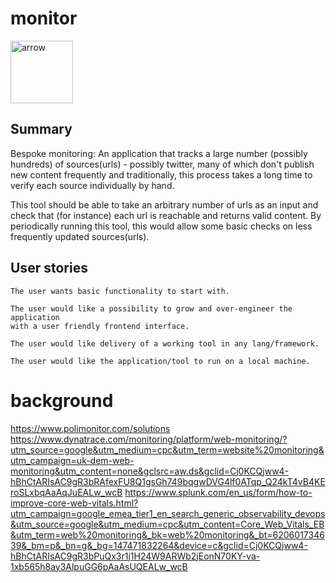 # monitor

 <img width="100" alt="arrow" src="https://user-images.githubusercontent.com/19231569/213458967-d77d1ede-cbb8-4cda-8d58-7ac2a1c70503.png"> 

## Summary

Bespoke monitoring: An application that tracks a large number (possibly hundreds) of sources(urls) - possibly twitter, many of which don't publish new content frequently and traditionally, this process takes a long time to verify each source individually by hand. 

This tool should be able to take an arbitrary number of urls as an input and check that (for instance) each url is reachable and returns valid content. By periodically running this tool, this would allow some basic checks on less frequently updated sources(urls).

## User stories

```
The user wants basic functionality to start with.

```

```
The user would like a possibility to grow and over-engineer the application 
with a user friendly frontend interface.

```

```
The user would like delivery of a working tool in any lang/framework.

```

```
The user would like the application/tool to run on a local machine.

```

# background

https://www.polimonitor.com/solutions
https://www.dynatrace.com/monitoring/platform/web-monitoring/?utm_source=google&utm_medium=cpc&utm_term=website%20monitoring&utm_campaign=uk-dem-web-monitoring&utm_content=none&gclsrc=aw.ds&gclid=Cj0KCQjww4-hBhCtARIsAC9gR3bRAfexFU8Q1gsGh749bqgwDVG4lf0ATqp_Q24kT4vB4KEroSLxbqAaAqJuEALw_wcB
https://www.splunk.com/en_us/form/how-to-improve-core-web-vitals.html?utm_campaign=google_emea_tier1_en_search_generic_observability_devops&utm_source=google&utm_medium=cpc&utm_content=Core_Web_Vitals_EB&utm_term=web%20monitoring&_bk=web%20monitoring&_bt=620601734639&_bm=p&_bn=g&_bg=147471832264&device=c&gclid=Cj0KCQjww4-hBhCtARIsAC9gR3bPuQx3r1j1H24W9ARWb2jEonN70KY-va-1xb565h8ay3AlpuGG6pAaAsUQEALw_wcB